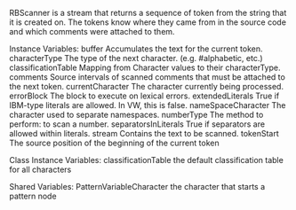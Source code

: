 RBScanner is a stream that returns a sequence of token from the string that it is created on. The tokens know where they came from in the source code and which comments were attached to them.

Instance Variables:
	buffer	<PositionableStream>	Accumulates the text for the current token.
	characterType	<ByteSymbol>	The type of the next character. (e.g. #alphabetic, etc.)
	classificationTable	<Array of: Symbol>	Mapping from Character values to their characterType.
	comments	<Collection of: Interval>	Source intervals of scanned comments that must be attached to the next token.
	currentCharacter	<Character>	The character currently being processed.
	errorBlock	<BlockClosure>	The block to execute on lexical errors.
	extendedLiterals	<Boolean>	True if IBM-type literals are allowed. In VW, this is false.
	nameSpaceCharacter	<Character>	The character used to separate namespaces.
	numberType	<ByteSymbol>	The method to perform: to scan a number. 
	separatorsInLiterals	<Boolean>	True if separators are allowed within literals.
	stream	<PositionableStream>	Contains the text to be scanned.
	tokenStart	<Integer>	The source position of the beginning of the current token

Class Instance Variables:
	classificationTable	<Array>		the default classification table for all characters

Shared Variables:
	PatternVariableCharacter	<Character>	the character that starts a pattern node